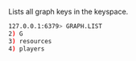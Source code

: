 Lists all graph keys in the keyspace.
```sh
127.0.0.1:6379> GRAPH.LIST
2) G
3) resources
4) players
```
